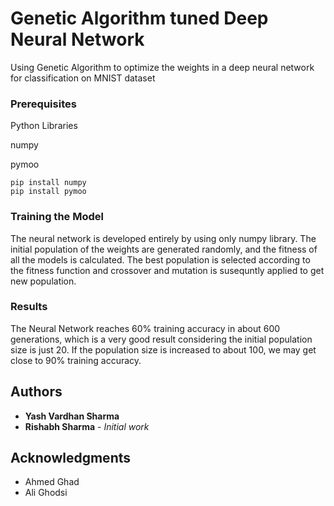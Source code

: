 # Genetic Algorithm tuned Deep Neural Network

Using Genetic Algorithm to optimize the weights in a deep neural network for classification on MNIST dataset

### Prerequisites

Python Libraries

numpy

pymoo

```
pip install numpy
pip install pymoo

```

### Training the Model

The neural network is developed entirely by using only numpy library. The initial population of the weights are generated randomly, and the fitness of all the models is calculated. The best population is selected according to the fitness function and crossover and mutation is susequntly applied to get new population.


### Results

The Neural Network reaches 60% training accuracy in about 600 generations, which is a very good
result considering the initial population size is just 20.
If the population size is increased to about 100, we may get close to 90% training accuracy.

## Authors

* **Yash Vardhan Sharma** 
* **Rishabh Sharma** - *Initial work* 

## Acknowledgments

* Ahmed Ghad
* Ali Ghodsi

